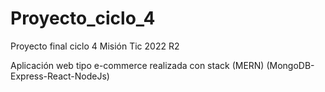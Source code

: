 # Proyecto_ciclo_4
Proyecto final ciclo 4 Misión Tic 2022 R2

Aplicación web tipo e-commerce realizada con stack (MERN) (MongoDB-Express-React-NodeJs)


